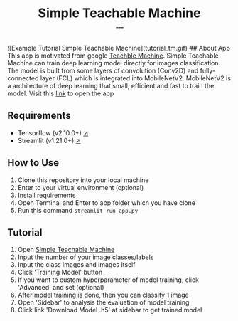 <h1 align="center">
Simple Teachable Machine
<br>
<span>┄</span>
</h1>
![Example Tutorial Simple Teachable Machine](tutorial_tm.gif)
## About App
This app is motivated from google <a href="https://teachablemachine.withgoogle.com/train/image">Teachble Machine</a>. Simple Teachable Machine can train deep learning model directly for images classification. The model is built from some layers of convolution (Conv2D) and fully-connected layer (FCL) which is integrated into MobileNetV2. MobileNetV2 is a architecture of deep learning that small, efficient and fast to train the model. Visit this <a href="https://achmadbauravindah-teachable-machine-streamlit-app-xvaa1a.streamlit.app/">link</a> to open the app  

## Requirements
 - Tensorflow (v2.10.0+)  <a href="https://www.tensorflow.org/install">↗️</a>
 - Streamlit (v1.21.0+)  <a href="https://docs.streamlit.io/library/get-started/installation">↗️</a>

## How to Use 
1. Clone this repository into your local machine
2. Enter to your virtual environment (optional)
3. Install requirements
4. Open Terminal and Enter to app folder which you have clone
5. Run this command `streamlit run app.py`

## Tutorial
1. Open <a href="https://achmadbauravindah-teachable-machine-streamlit-app-xvaa1a.streamlit.app/">Simple Teachable Machine</a>
2. Input the number of your image classes/labels
3. Input the class images and images itself
4. Click 'Training Model' button
5. If you want to custom hyperparameter of model training, click 'Advanced' and set (optional)
6. After model training is done, then you can classify 1 image
7. Open 'Sidebar' to analysis the evaluation of model training
8. Click link 'Download Model .h5' at sidebar to get trained model
